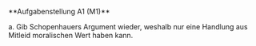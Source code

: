 \*\*Aufgabenstellung A1 (M1)\*\*

a. Gib Schopenhauers Argument wieder, weshalb nur eine Handlung aus Mitleid moralischen Wert haben kann.



